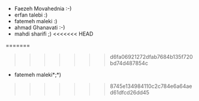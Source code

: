 - Faezeh Movahednia :-)
- erfan talebi :)
- fatemeh maleki :)
- ahmad Ghanavati :-)
- mahdi sharifi ;)
<<<<<<< HEAD

=======
>>>>>>> d6fa06921272dfab7684b135f720bd74d487854c
- fatemeh maleki*;*)
>>>>>>> 8745e134984110c2c784e6a64aed61dfcd26dd45
